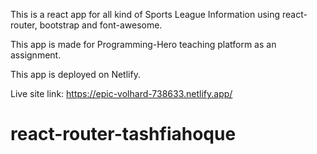 This is a react app for all kind of Sports League Information using react-router, bootstrap and font-awesome.

This app is made for Programming-Hero teaching platform as an assignment.

This app is deployed on Netlify.

Live site link: https://epic-volhard-738633.netlify.app/

# react-router-tashfiahoque

